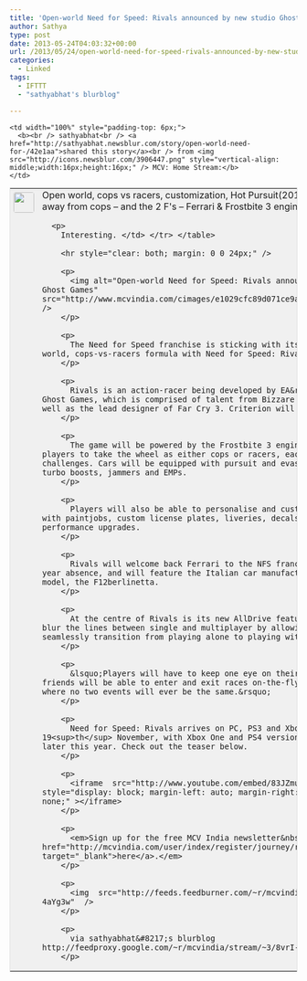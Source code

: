 ```yaml
---
title: 'Open-world Need for Speed: Rivals announced by new studio Ghost Games'
author: Sathya
type: post
date: 2013-05-24T04:03:32+00:00
url: /2013/05/24/open-world-need-for-speed-rivals-announced-by-new-studio-ghost-games/
categories:
  - Linked
tags:
  - IFTTT
  - "sathyabhat's blurblog"

---
```

<table style="border: 1px solid #E0E0E0; margin: 0; padding: 0; background-color: #F0F0F0" valign="top" align="left" cellpadding="0" width="100%">
  <tr>
    <td rowspan="2" style="padding: 6px;width: 36px;white-space:nowrap"  valign="top">
      <img src="http://www.gravatar.com/avatar/1375f202e61682cc4963295f4b0430dc" style="width: 36px; height: 36px; border-radius: 4px;" />
    </td>
    
    <td width="100%" style="padding-top: 6px;">
      <b><br /> sathyabhat<br /> <a href="http://sathyabhat.newsblur.com/story/open-world-need-for-/42e1aa">shared this story</a><br /> from <img src="http://icons.newsblur.com/3906447.png" style="vertical-align: middle;width:16px;height:16px;" /> MCV: Home Stream:</b>
    </td>
  </tr>
  
  <tr>
    <td>
      Open world, cops vs racers, customization, Hot Pursuit(2010) like aids to run away from cops &#8211; and the 2 F's &#8211; Ferrari & Frostbite 3 engine.</p> 
      
      <p>
        Interesting. </td> </tr> </table> 
        
        <hr style="clear: both; margin: 0 0 24px;" />
        
        <p>
          <img alt="Open-world Need for Speed: Rivals announced by new studio Ghost Games" src="http://www.mcvindia.com/cimages/e1029cfc89d071ce9a2ba852a05cb93a.jpg" />
        </p>
        
        <p>
          The Need for Speed franchise is sticking with its successful open-world, cops-vs-racers formula with Need for Speed: Rivals.
        </p>
        
        <p>
          Rivals is an action-racer being developed by EA&rsquo;s new studio Ghost Games, which is comprised of talent from Bizzare and Blackrock, as well as the lead designer of Far Cry 3. Criterion will assist development.
        </p>
        
        <p>
          The game will be powered by the Frostbite 3 engine and will allow players to take the wheel as either cops or racers, each with their own challenges. Cars will be equipped with pursuit and evasion tech, such as turbo boosts, jammers and EMPs.
        </p>
        
        <p>
          Players will also be able to personalise and customise their cars with paintjobs, custom license plates, liveries, decals, rims, and performance upgrades.
        </p>
        
        <p>
          Rivals will welcome back Ferrari to the NFS franchise after a seven-year absence, and will feature the Italian car manufacturer&rsquo;s latest model, the F12berlinetta.
        </p>
        
        <p>
          At the centre of Rivals is its new AllDrive feature, which aims to blur the lines between single and multiplayer by allowing players to seamlessly transition from playing alone to playing with friends.
        </p>
        
        <p>
          &lsquo;Players will have to keep one eye on their rearview mirror as friends will be able to enter and exit races on-the-fly, creating a world where no two events will ever be the same.&rsquo;
        </p>
        
        <p>
          Need for Speed: Rivals arrives on PC, PS3 and Xbox 360 on 19<sup>th</sup> November, with Xbox One and PS4 versions hitting stores later this year. Check out the teaser below.
        </p>
        
        <p>
          <iframe  src="http://www.youtube.com/embed/83JZmu5rzgI" style="display: block; margin-left: auto; margin-right: auto; float: none;" ></iframe>
        </p>
        
        <p>
          <em>Sign up for the free MCV India newsletter&nbsp;<a href="http://mcvindia.com/user/index/register/journey/register" target="_blank">here</a>.</em>
        </p>
        
        <p>
          <img  src="http://feeds.feedburner.com/~r/mcvindia/stream/~4/8vrI-4aYg3w"  />
        </p>
        
        <p>
          via sathyabhat&#8217;s blurblog http://feedproxy.google.com/~r/mcvindia/stream/~3/8vrI-4aYg3w/0116061
        </p>
